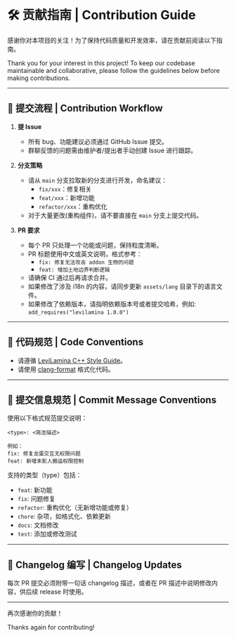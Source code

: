 # 🛠 贡献指南 | Contribution Guide

感谢你对本项目的关注！为了保持代码质量和开发效率，请在贡献前阅读以下指南。

Thank you for your interest in this project! To keep our codebase maintainable and collaborative, please follow the guidelines below before making contributions.

---

## 📌 提交流程 | Contribution Workflow

1. **提 Issue**

   - 所有 bug、功能建议必须通过 GitHub Issue 提交。
   - 群聊反馈的问题需由维护者/提出者手动创建 Issue 进行跟踪。

2. **分支策略**

   - 请从 `main` 分支拉取新的分支进行开发，命名建议：
     - `fix/xxx`：修复相关
     - `feat/xxx`：新增功能
     - `refactor/xxx`：重构优化
   - 对于大量更改(重构组件)，请不要直接在 `main` 分支上提交代码。

3. **PR 要求**
   - 每个 PR 只处理一个功能或问题，保持粒度清晰。
   - PR 标题使用中文或英文说明，格式参考：
     - `fix: 修复无法攻击 addon 生物的问题`
     - `feat: 增加土地边界判断逻辑`
   - 请确保 CI 通过后再请求合并。
   - 如果修改了涉及 i18n 的内容，请同步更新 `assets/lang` 目录下的语言文件。
   - 如果修改了依赖版本，请指明依赖版本号或者提交哈希，例如: `add_requires("levilamina 1.0.0")`

---

## 📝 代码规范 | Code Conventions

- 请遵循 [LeviLamina C++ Style Guide](https://lamina.levimc.org/zh/maintainer_guides/cpp_style_guide/)。
- 请使用 [clang-format](https://clang.llvm.org/extra/clang-format/) 格式化代码。

---

## 🧾 提交信息规范 | Commit Message Conventions

使用以下格式规范提交说明：

```
<type>: <简洁描述>

例如：
fix: 修复龙蛋交互无权限问题
feat: 新增末影人搬运权限控制
```

支持的类型（type）包括：

- `feat`: 新功能
- `fix`: 问题修复
- `refactor`: 重构优化（无新增功能或修复）
- `chore`: 杂项，如格式化、依赖更新
- `docs`: 文档修改
- `test`: 添加或修改测试

---

## 📄 Changelog 编写 | Changelog Updates

每次 PR 提交必须附带一句话 changelog 描述，或者在 PR 描述中说明修改内容，供后续 release 时使用。

---

再次感谢你的贡献！

Thanks again for contributing!
